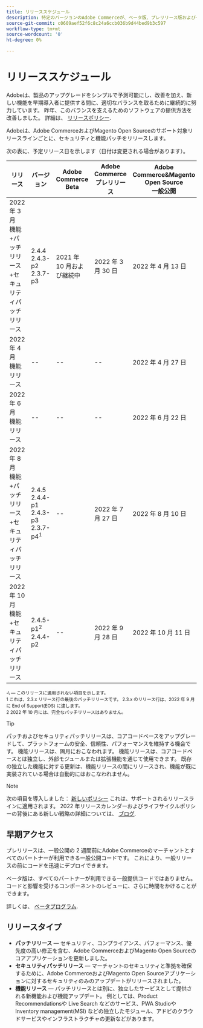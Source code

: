 ```yaml
---
title: リリーススケジュール
description: 特定のバージョンのAdobe Commerceが、ベータ版、プレリリース版および一般リリースに対して予定されている場合について説明します。
source-git-commit: c0609aef52f6c8c24a6ccb036b9d44bed9b3c597
workflow-type: tm+mt
source-wordcount: '0'
ht-degree: 0%

---
```



# リリーススケジュール

Adobeは、製品のアップグレードをシンプルで予測可能にし、改善を加え、新しい機能を早期導入者に提供する間に、適切なバランスを取るために継続的に努力しています。 昨年、このバランスを支えるためのソフトウェアの提供方法を改善しました。 詳細は、 [リリースポリシー](policy.md).

Adobeは、Adobe CommerceおよびMagento Open Sourceのサポート対象リリースラインごとに、セキュリティと機能パッチをリリースします。

次の表に、予定リリース日を示します（日付は変更される場合があります）。

| リリース | バージョン | Adobe Commerce Beta | Adobe Commerceプレリリース | Adobe Commerce&amp;Magento Open Source<br>一般公開 |
|-----------------------------------------------------------------|-------------------------------------------------------|---------------------------|----------------------------------|---------------------------------------------------------------------|
| 2022 年 3 月<br>機能+パッチリリース+セキュリティパッチリリース | 2.4.4<br>2.4.3-p2<br>2.3.7-p3 | 2021 年 10 月および継続中 | 2022 年 3 月 30 日 | 2022 年 4 月 13 日 |
| 2022 年 4 月<br>機能リリース | \-\- | \-\- | \-\- | 2022 年 4 月 27 日 |
| 2022 年 6 月<br>機能リリース | \-\- | \-\- | \-\- | 2022 年 6 月 22 日 |
| 2022 年 8 月<br>機能+パッチリリース+セキュリティパッチリリース | 2.4.5<br>2.4.4-p1<br>2.4.3-p3<br>2.3.7-p4<sup>1</sup> | \-\- | 2022 年 7 月 27 日 | 2022 年 8 月 10 日 |
| 2022 年 10 月<br>機能+セキュリティパッチリリース | 2.4.5-p1<sup>2</sup><br>2.4.4-p2 | \-\- | 2022 年 9 月 28 日 | 2022 年 10 月 11 日 |

<sup>\-\ — このリリースに適用されない項目を示します。</sup><br>
<sup>1 これは、2.3.x リリース行の最後のパッチリリースです。 2.3.x のリリース行は、2022 年 9 月に End of Support(EOS) に達します。</sup><br>
<sup>2 2022 年 10 月には、完全なパッチリリースはありません。</sup><br>

>[!TIP]
>
>パッチおよびセキュリティパッチリリースは、コアコードベースをアップグレードして、プラットフォームの安全、信頼性、パフォーマンスを維持する機会です。 機能リリースは、隔月におこなわれます。 機能リリースは、コアコードベースとは独立し、外部モジュールまたは拡張機能を通じて使用できます。 既存の独立した機能に対する更新は、機能リリースの間にリリースされ、機能が既に実装されている場合は自動的にはおこなわれません。

>[!NOTE]
>
>次の項目を導入しました： [新しいポリシー](https://www.adobe.com/content/dam/cc/en/legal/terms/enterprise/pdfs/Adobe-Commerce-Software-Lifecycle-Policy.pdf) これは、サポートされるリリースラインに適用されます。 2022 年リリースカレンダーおよびライフサイクルポリシーの背後にある新しい戦略の詳細については、 [ブログ](https://business.adobe.com/blog/how-to/accelerating-innovation-through-simplified-release-strategy).

## 早期アクセス

プレリリースは、一般公開の 2 週間前にAdobe Commerceのマーチャントとすべてのパートナーが利用できる一般公開コードです。 これにより、一般リリースの前にコードを迅速にデプロイできます。

ベータ版は、すべてのパートナーが利用できる一般提供コードではありません。 コードと影響を受けるコンポーネントのレビューに、さらに時間をかけることができます。

詳しくは、 [ベータプログラム](beta-program.md).

## リリースタイプ

- **パッチリリース** — セキュリティ、コンプライアンス、パフォーマンス、優先度の高い修正を含む、Adobe CommerceおよびMagento Open Sourceのコアアプリケーションを更新しました。
- **セキュリティパッチリリース** — マーチャントのセキュリティと準拠を確保するために、Adobe CommerceおよびMagento Open Sourceアプリケーションに対するセキュリティのみのアップデートがリリースされました。
- **機能リリース** — パッチリリースとは別に、独立したサービスとして提供される新機能および機能アップデート。 例としては、Product Recommendationsや Live Search などのサービス、PWA StudioやInventory management(MSI) などの独立したモジュール、アドビのクラウドサービスやインフラストラクチャの更新などがあります。
